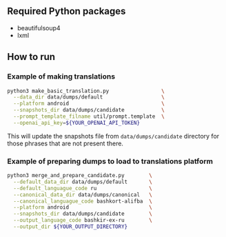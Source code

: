 ## Required Python packages
* beautifulsoup4
* lxml

## How to run

### Example of making translations

```bash
python3 make_basic_translation.py                 \
  --data_dir data/dumps/default                   \
  --platform android                              \
  --snapshots_dir data/dumps/candidate            \
  --prompt_template_filname util/prompt.template  \
  --openai_api_key=${YOUR_OPENAI_API_TOKEN}
```

This will update the snapshots file from `data/dumps/candidate` directory for those phrases that are not present there.

### Example of preparing dumps to load to translations platform

```bash
python3 merge_and_prepare_candidate.py        \
  --default_data_dir data/dumps/default       \
  --default_languague_code ru                 \
  --canonical_data_dir data/dumps/canonical   \
  --canonical_languague_code bashkort-alifba  \
  --platform android                          \
  --snapshots_dir data/dumps/candidate        \
  --output_language_code bashkir-ex-ru        \
  --output_dir ${YOUR_OUTPUT_DIRECTORY}
```
